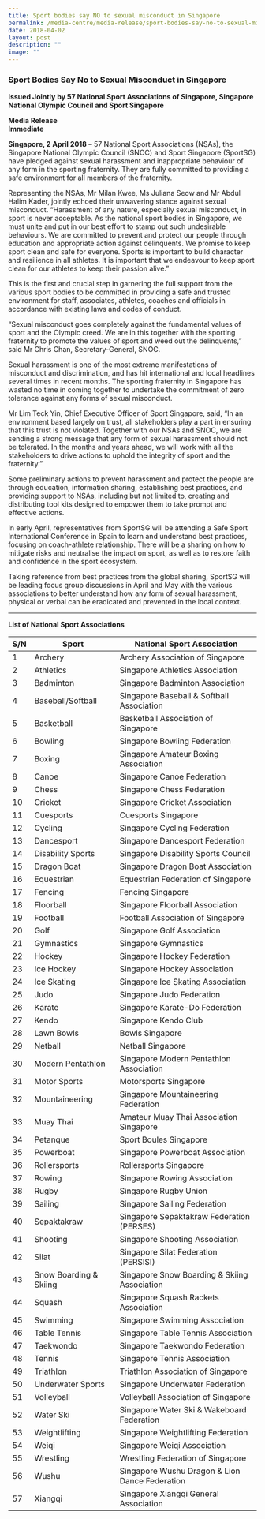 ```yaml
---
title: Sport bodies say NO to sexual misconduct in Singapore
permalink: /media-centre/media-release/sport-bodies-say-no-to-sexual-misconduct-in-singapore/
date: 2018-04-02
layout: post
description: ""
image: ""
---
```

### **Sport Bodies Say No to Sexual Misconduct in Singapore**

**Issued Jointly by 57 National Sport Associations of Singapore, Singapore National Olympic Council and Sport Singapore**

**Media Release**<br>
**Immediate**

**Singapore, 2 April 2018** – 57 National Sport Associations (NSAs), the Singapore National Olympic Council (SNOC) and Sport Singapore (SportSG) have pledged against sexual harassment and inappropriate behaviour of any form in the sporting fraternity. They are fully committed to providing a safe environment for all members of the fraternity.

Representing the NSAs, Mr Milan Kwee, Ms Juliana Seow and Mr Abdul Halim Kader, jointly echoed their unwavering stance against sexual misconduct. “Harassment of any nature, especially sexual misconduct, in sport is never acceptable. As the national sport bodies in Singapore, we must unite and put in our best effort to stamp out such undesirable behaviours. We are committed to prevent and protect our people through education and appropriate action against delinquents. We promise to keep sport clean and safe for everyone. Sports is important to build character and resilience in all athletes. It is important that we endeavour to keep sport clean for our athletes to keep their passion alive.”

This is the first and crucial step in garnering the full support from the various sport bodies to be committed in providing a safe and trusted environment for staff, associates, athletes, coaches and officials in accordance with existing laws and codes of conduct.

“Sexual misconduct goes completely against the fundamental values of sport and the Olympic creed. We are in this together with the sporting fraternity to promote the values of sport and weed out the delinquents,” said Mr Chris Chan, Secretary-General, SNOC.

Sexual harassment is one of the most extreme manifestations of misconduct and discrimination, and has hit international and local headlines several times in recent months. The sporting fraternity in Singapore has wasted no time in coming together to undertake the commitment of zero tolerance against any forms of sexual misconduct.

Mr Lim Teck Yin, Chief Executive Officer of Sport Singapore, said, “In an environment based largely on trust, all stakeholders play a part in ensuring that this trust is not violated. Together with our NSAs and SNOC, we are sending a strong message that any form of sexual harassment should not be tolerated. In the months and years ahead, we will work with all the stakeholders to drive actions to uphold the integrity of sport and the fraternity.”

Some preliminary actions to prevent harassment and protect the people are through education, information sharing, establishing best practices, and providing support to NSAs, including but not limited to, creating and distributing tool kits designed to empower them to take prompt and effective actions.

In early April, representatives from SportSG will be attending a Safe Sport International Conference in Spain to learn and understand best practices, focusing on coach-athlete relationship. There will be a sharing on how to mitigate risks and neutralise the impact on sport, as well as to restore faith and confidence in the sport ecosystem.

Taking reference from best practices from the global sharing, SportSG will be leading focus group discussions in April and May with the various associations to better understand how any form of sexual harassment, physical or verbal can be eradicated and prevented in the local context.

---


**List of National Sport Associations**

| S/N | Sport                      | National Sport Association                         |
|-----|----------------------------|----------------------------------------------------|
| 1   | Archery                    | Archery Association of Singapore                   |
| 2   | Athletics                  | Singapore Athletics Association                    |
| 3   | Badminton                  | Singapore Badminton Association                    |
| 4   | Baseball/Softball          | Singapore Baseball &amp; Softball Association      |
| 5   | Basketball                 | Basketball Association of Singapore                |
| 6   | Bowling                    | Singapore Bowling Federation                       |
| 7   | Boxing                     | Singapore Amateur Boxing Association               |
| 8   | Canoe                      | Singapore Canoe Federation                         |
| 9   | Chess                      | Singapore Chess Federation                         |
| 10  | Cricket                    | Singapore Cricket Association                      |
| 11  | Cuesports                  | Cuesports Singapore                                |
| 12  | Cycling                    | Singapore Cycling Federation                       |
| 13  | Dancesport                 | Singapore Dancesport Federation                    |
| 14  | Disability Sports          | Singapore Disability Sports Council                |
| 15  | Dragon Boat                | Singapore Dragon Boat Association                  |
| 16  | Equestrian                 | Equestrian Federation of Singapore                 |
| 17  | Fencing                    | Fencing Singapore                                  |
| 18  | Floorball                  | Singapore Floorball Association                    |
| 19  | Football                   | Football Association of Singapore                  |
| 20  | Golf                       | Singapore Golf Association                         |
| 21  | Gymnastics                 | Singapore Gymnastics                               |
| 22  | Hockey                     | Singapore Hockey Federation                        |
| 23  | Ice Hockey                 | Singapore Hockey Association                       |
| 24  | Ice Skating                | Singapore Ice Skating Association                  |
| 25  | Judo                       | Singapore Judo Federation                          |
| 26  | Karate                     | Singapore Karate-Do Federation                     |
| 27  | Kendo                      | Singapore Kendo Club                               |
| 28  | Lawn Bowls                 | Bowls Singapore                                    |
| 29  | Netball                    | Netball Singapore                                  |
| 30  | Modern Pentathlon          | Singapore Modern Pentathlon Association            |
| 31  | Motor Sports               | Motorsports Singapore                              |
| 32  | Mountaineering             | Singapore Mountaineering Federation                |
| 33  | Muay Thai                  | Amateur Muay Thai Association Singapore            |
| 34  | Petanque                   | Sport Boules Singapore                             |
| 35  | Powerboat                  | Singapore Powerboat Association                    |
| 36  | Rollersports               | Rollersports Singapore                             |
| 37  | Rowing                     | Singapore Rowing Association                       |
| 38  | Rugby                      | Singapore Rugby Union                              |
| 39  | Sailing                    | Singapore Sailing Federation                       |
| 40  | Sepaktakraw                | Singapore Sepaktakraw Federation (PERSES)          |
| 41  | Shooting                   | Singapore Shooting Association                     |
| 42  | Silat                      | Singapore Silat Federation (PERSISI)               |
| 43  | Snow Boarding &amp; Skiing | Singapore Snow Boarding &amp; Skiing Association   |
| 44  | Squash                     | Singapore Squash Rackets Association               |
| 45  | Swimming                   | Singapore Swimming Association                     |
| 46  | Table Tennis               | Singapore Table Tennis Association                 |
| 47  | Taekwondo                  | Singapore Taekwondo Federation                     |
| 48  | Tennis                     | Singapore Tennis Association                       |
| 49  | Triathlon                  | Triathlon Association of Singapore                 |
| 50  | Underwater Sports          | Singapore Underwater Federation                    |
| 51  | Volleyball                 | Volleyball Association of Singapore                |
| 52  | Water Ski                  | Singapore Water Ski &amp; Wakeboard Federation     |
| 53  | Weightlifting              | Singapore Weightlifting Federation                 |
| 54  | Weiqi                      | Singapore Weiqi Association                        |
| 55  | Wrestling                  | Wrestling Federation of Singapore                  |
| 56  | Wushu                      | Singapore Wushu Dragon &amp; Lion Dance Federation |
| 57  | Xiangqi                    | Singapore Xiangqi General Association              |
